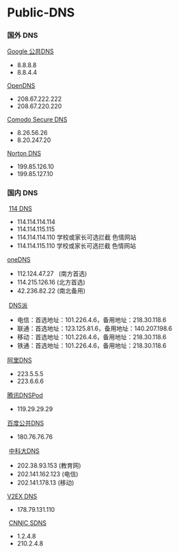 # Public-DNS

### 国外 DNS

   [Google 公共DNS](https://developers.google.com/speed/public-dns/)
   
   * 8.8.8.8
   * 8.8.4.4

  [OpenDNS](https://www.opendns.com/)

   * 208.67.222.222
   * 208.67.220.220
  
  [Comodo Secure DNS](https://www.comodo.com/secure-dns/)
  
   * 8.26.56.26
   * 8.20.247.20
   
  [Norton DNS](https://dns.norton.com/)
   
   * 199.85.126.10
   * 199.85.127.10

### 国内 DNS

  [114 DNS](https://www.114dns.com/)
  
   * 114.114.114.114
   * 114.114.115.115
   * 114.114.114.110 学校或家长可选拦截 色情网站
   * 114.114.115.110 学校或家长可选拦截 色情网站
   
  [oneDNS](http://www.onedns.net)
  
   * 112.124.47.27    (南方首选)
   * 114.215.126.16   (北方首选)
   * 42.236.82.22     (南北备用)
   
  [DNS派](http://www.dnspai.com/public.html)
  
   * 电信：首选地址：101.226.4.6，备用地址：218.30.118.6
   * 联通：首选地址：123.125.81.6，备用地址：140.207.198.6
   * 移动：首选地址：101.226.4.6，备用地址：218.30.118.6
   * 铁通：首选地址：101.226.4.6，备用地址：218.30.118.6
   
  [阿里DNS](http://www.alidns.com/)

   * 223.5.5.5
   * 223.6.6.6
 
  [腾讯DNSPod](https://www.dnspod.cn/Products/Public.DNS)
   
   * 119.29.29.29
 
  [百度公共DNS](http://dudns.baidu.com/intro/publicdns/)
  
   * 180.76.76.76
   
  [中科大DNS](https://groups.google.com/forum/#!forum/neat-dns)
   
   * 202.38.93.153 (教育网)
   * 202.141.162.123 (电信)
   * 202.141.178.13 (移动)

  [V2EX DNS](https://dns.v2ex.com/)

   * 178.79.131.110

  [CNNIC SDNS](http://public.sdns.cn/)
   
   * 1.2.4.8
   * 210.2.4.8
